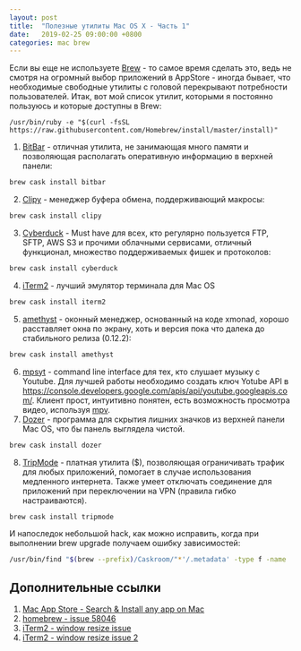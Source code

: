 ```yaml
---
layout: post
title:  "Полезные утилиты Mac OS X - Часть 1"
date:   2019-02-25 09:00:00 +0800
categories: mac brew
---
```


Если вы еще не используете [Brew](https://brew.sh/index_ru) - то самое время сделать это, ведь не смотря на огромный выбор приложений в AppStore - иногда бывает, что необходимые свободные утилиты с головой перекрывают потребности пользователей. Итак, вот мой список утилит, которыми я постоянно пользуюсь и которые доступны в Brew:

```
/usr/bin/ruby -e "$(curl -fsSL https://raw.githubusercontent.com/Homebrew/install/master/install)"
```

1. [BitBar](https://getbitbar.com) - отличная утилита, не занимающая много памяти и позволяющая располагать оперативную информацию в верхней панели:
```sh
brew cask install bitbar
```
2. [Clipy](https://github.com/Clipy/Clipy) - менеджер буфера обмена, поддерживающий макросы:
```sh
brew cask install clipy
```
3. [Cyberduck](https://cyberduck.io) - Must have для всех, кто регулярно пользуется FTP, SFTP, AWS S3 и прочими облачными сервисами, отличный функционал, множество поддерживаемых фишек и протоколов:
```sh
brew cask install cyberduck
```
4. [iTerm2](https://www.iterm2.com) - лучший эмулятор терминала для Mac OS
```sh
brew cask install iterm2
```
5. [amethyst](https://ianyh.com/amethyst/) - оконный менеджер, основанный на коде xmonad, хорошо расставляет окна по экрану, хоть и версия пока что далека до стабильного релиза (0.12.2):
```sh
brew cask install amethyst
```
6. [mpsyt](https://github.com/mps-youtube/mps-youtube) - command line interface для тех, кто слушает музыку с Youtube. Для лучшей работы необходимо создать ключ Yotube API в https://console.developers.google.com/apis/api/youtube.googleapis.com/. Клиент прост, интуитивно понятен, есть возможность просмотра видео, используя [mpv](https://github.com/mpv-player/mpv).
7. [Dozer](https://github.com/Mortennn/Dozer) - программа для скрытия лишних значков из верхней панели Mac OS, что бы панель выглядела чистой.
```sh
brew cask install dozer
```
8. [TripMode](https://www.tripmode.ch/) - платная утилита ($), позволяющая ограничивать трафик для любых приложений, помогает в случае использования медленного интернета. Также умеет отключать соединение для приложений при переключении на VPN (правила гибко настраиваются).
```sh
brew cask install tripmode
```

И напоследок небольшой hack, как можно исправить, когда при выполнении brew upgrade получаем ошибку зависимостей:
```sh
/usr/bin/find "$(brew --prefix)/Caskroom/"*'/.metadata' -type f -name '*.rb' -print0 | /usr/bin/xargs -0 /usr/bin/perl -i -0pe 's/depends_on macos: \[.*?\]//gsm;s/depends_on macos: .*//g'
```

## Дополнительные ссылки

1. [Mac App Store - Search & Install any app on Mac](http://macappstore.org)
2. [homebrew - issue 58046](https://github.com/Homebrew/homebrew-cask/issues/58046)
3. [iTerm2 - window resize issue](https://superuser.com/questions/581889/iterm-2-window-resizing)
4. [iTerm2 - window resize issue 2](https://apple.stackexchange.com/questions/98342/changing-the-default-size-of-iterm2-when-it-opens/98406)
